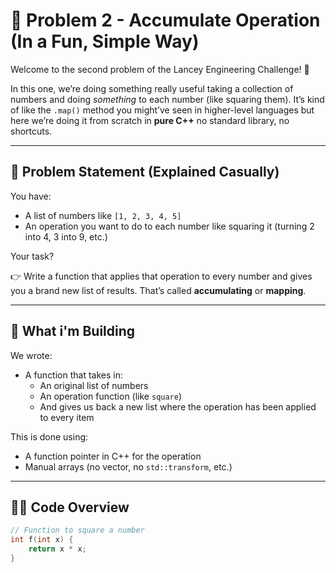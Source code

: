 # 🧠 Problem 2 - Accumulate Operation (In a Fun, Simple Way)

Welcome to the second problem of the Lancey Engineering Challenge! 🎉

In this one, we’re doing something really useful taking a collection of numbers and doing *something* to each number (like squaring them). It’s kind of like the `.map()` method you might’ve seen in higher-level languages but here we’re doing it from scratch in **pure C++** no standard library, no shortcuts.

---

## 📝 Problem Statement (Explained Casually)

You have:

- A list of numbers like `[1, 2, 3, 4, 5]`
- An operation you want to do to each number like squaring it (turning 2 into 4, 3 into 9, etc.)

Your task?

👉 Write a function that applies that operation to every number and gives you a brand new list of results. That’s called **accumulating** or **mapping**.

---

## 🤖 What i'm Building

We wrote:

- A function that takes in:
  - An original list of numbers
  - An operation function (like `square`)
  - And gives us back a new list where the operation has been applied to every item

This is done using:

- A function pointer in C++ for the operation
- Manual arrays (no vector, no `std::transform`, etc.)

---

## 🧑‍💻 Code Overview

```cpp
// Function to square a number
int f(int x) {
    return x * x;
}
